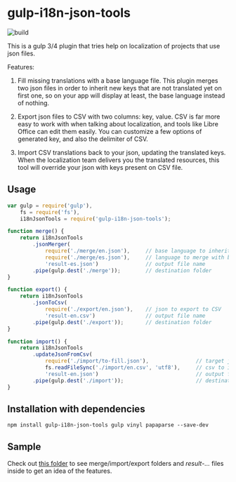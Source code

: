 # gulp-i18n-json-tools
![build](https://travis-ci.org/joanjane/gulp-i18n-json-tools.svg?branch=master)


This is a gulp 3/4 plugin that tries help on localization of projects that use json files.

Features:
1. Fill missing translations with a base language file. This plugin merges two json files in order to inherit new keys that are not translated yet on first one, so on your app will display at least, the base language instead of nothing.

2. Export json files to CSV with two columns: key, value. CSV is far more easy to work with when talking about localization, and tools like Libre Office can edit them easily. You can customize a few options of generated key, and also the delimiter of CSV.

3. Import CSV translations back to your json, updating the translated keys. When the localization team delivers you the translated resources, this tool will override your json with keys present on CSV file.


## Usage

```javascript
var gulp = require('gulp'),
    fs = require('fs'),
    i18nJsonTools = require('gulp-i18n-json-tools');

function merge() {
    return i18nJsonTools
        .jsonMerger(
            require('./merge/en.json'),     // base language to inherit missing keys
            require('./merge/es.json'),     // language to merge with base language
            'result-es.json')               // output file name
        .pipe(gulp.dest('./merge'));        // destination folder
}

function export() {
    return i18nJsonTools
        .jsonToCsv(
            require('./export/en.json'),    // json to export to CSV
            'result-en.csv')                // output file name
        .pipe(gulp.dest('./export'));       // destination folder
}

function import() {
    return i18nJsonTools
        .updateJsonFromCsv(
            require('./import/to-fill.json'),               // target json to try to fill with csv keys
            fs.readFileSync('./import/en.csv', 'utf8'),     // csv to import
            'result-en.json')                               // output file updated with csv matched content
        .pipe(gulp.dest('./import'));                       // destination folder
}
```

## Installation with dependencies

```shell
npm install gulp-i18n-json-tools gulp vinyl papaparse --save-dev
```

## Sample
Check out [this folder](https://github.com/joanjane/gulp-i18n-json-tools/tree/master/test) to see merge/import/export folders and *result-...* files inside to get an idea of the features.
